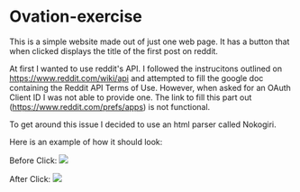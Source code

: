 # Ovation-exercise
This is a simple website made out of just one web page. It has a button that when clicked displays the title of the first post on reddit.

At first I wanted to use reddit's API. I followed the instrucitons outlined on https://www.reddit.com/wiki/api and attempted to fill the google doc containing the Reddit API Terms of Use. However, when asked for an OAuth Client ID I was not able to provide one. The link to fill this part out (https://www.reddit.com/prefs/apps) is not functional. 

To get around this issue I decided to use an html parser called Nokogiri. 

Here is an example of how it should look:

Before Click:
![](https://user-images.githubusercontent.com/27366309/63173163-3fdbfb80-c00d-11e9-82cc-72615bc5ab9f.png)

After Click:
![](https://user-images.githubusercontent.com/27366309/63173164-410d2880-c00d-11e9-88da-46ab10765960.png)
